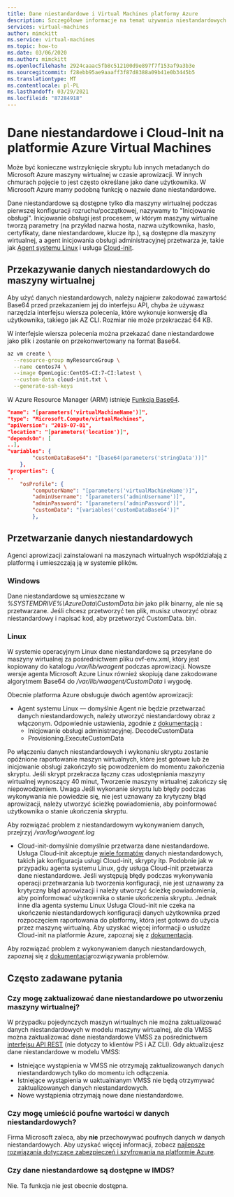 ```yaml
---
title: Dane niestandardowe i Virtual Machines platformy Azure
description: Szczegółowe informacje na temat używania niestandardowych danych i Cloud-Init na platformie Azure Virtual Machines
services: virtual-machines
author: mimckitt
ms.service: virtual-machines
ms.topic: how-to
ms.date: 03/06/2020
ms.author: mimckitt
ms.openlocfilehash: 2924caaac5fb8c512100d9e897f7f153af9a3b3e
ms.sourcegitcommit: f28ebb95ae9aaaff3f87d8388a09b41e0b3445b5
ms.translationtype: MT
ms.contentlocale: pl-PL
ms.lasthandoff: 03/29/2021
ms.locfileid: "87284918"
---
```

# <a name="custom-data-and-cloud-init-on-azure-virtual-machines"></a>Dane niestandardowe i Cloud-Init na platformie Azure Virtual Machines

Może być konieczne wstrzyknięcie skryptu lub innych metadanych do Microsoft Azure maszyny wirtualnej w czasie aprowizacji.  W innych chmurach pojęcie to jest często określane jako dane użytkownika.  W Microsoft Azure mamy podobną funkcję o nazwie dane niestandardowe. 

Dane niestandardowe są dostępne tylko dla maszyny wirtualnej podczas pierwszej konfiguracji rozruchu/początkowej, nazywamy to "Inicjowanie obsługi". Inicjowanie obsługi jest procesem, w którym maszyny wirtualne tworzą parametry (na przykład nazwa hosta, nazwa użytkownika, hasło, certyfikaty, dane niestandardowe, klucze itp.), są dostępne dla maszyny wirtualnej, a agent inicjowania obsługi administracyjnej przetwarza je, takie jak [Agent systemu Linux](./extensions/agent-linux.md) i usługa [Cloud-init](./linux/using-cloud-init.md#troubleshooting-cloud-init). 


## <a name="passing-custom-data-to-the-vm"></a>Przekazywanie danych niestandardowych do maszyny wirtualnej
Aby użyć danych niestandardowych, należy najpierw zakodować zawartość Base64 przed przekazaniem jej do interfejsu API, chyba że używasz narzędzia interfejsu wiersza polecenia, które wykonuje konwersję dla użytkownika, takiego jak AZ CLI. Rozmiar nie może przekraczać 64 KB.

W interfejsie wiersza polecenia można przekazać dane niestandardowe jako plik i zostanie on przekonwertowany na format Base64.
```bash
az vm create \
  --resource-group myResourceGroup \
  --name centos74 \
  --image OpenLogic:CentOS-CI:7-CI:latest \
  --custom-data cloud-init.txt \
  --generate-ssh-keys
```

W Azure Resource Manager (ARM) istnieje [Funkcja Base64](../azure-resource-manager/templates/template-functions-string.md#base64).

```json
"name": "[parameters('virtualMachineName')]",
"type": "Microsoft.Compute/virtualMachines",
"apiVersion": "2019-07-01",
"location": "[parameters('location')]",
"dependsOn": [
..],
"variables": {
        "customDataBase64": "[base64(parameters('stringData'))]"
    },
"properties": {
..
    "osProfile": {
        "computerName": "[parameters('virtualMachineName')]",
        "adminUsername": "[parameters('adminUsername')]",
        "adminPassword": "[parameters('adminPassword')]",
        "customData": "[variables('customDataBase64')]"
        },
```

## <a name="processing-custom-data"></a>Przetwarzanie danych niestandardowych
Agenci aprowizacji zainstalowani na maszynach wirtualnych współdziałają z platformą i umieszczają ją w systemie plików. 

### <a name="windows"></a>Windows
Dane niestandardowe są umieszczane w *%SYSTEMDRIVE%\AzureData\CustomData.bin* jako plik binarny, ale nie są przetwarzane. Jeśli chcesz przetworzyć ten plik, musisz utworzyć obraz niestandardowy i napisać kod, aby przetworzyć CustomData. bin.

### <a name="linux"></a>Linux  
W systemie operacyjnym Linux dane niestandardowe są przesyłane do maszyny wirtualnej za pośrednictwem pliku ovf-env.xml, który jest kopiowany do katalogu */var/lib/waagent* podczas aprowizacji.  Nowsze wersje agenta Microsoft Azure Linux również skopiują dane zakodowane algorytmem Base64 do */var/lib/waagent/CustomData* i wygodę.

Obecnie platforma Azure obsługuje dwóch agentów aprowizacji:
* Agent systemu Linux — domyślnie Agent nie będzie przetwarzać danych niestandardowych, należy utworzyć niestandardowy obraz z włączonym. Odpowiednie ustawienia, zgodnie z [dokumentacją](https://github.com/Azure/WALinuxAgent#configuration) :
    * Inicjowanie obsługi administracyjnej. DecodeCustomData
    * Provisioning.ExecuteCustomData

Po włączeniu danych niestandardowych i wykonaniu skryptu zostanie opóźnione raportowanie maszyn wirtualnych, które jest gotowe lub że inicjowanie obsługi zakończyło się powodzeniem do momentu zakończenia skryptu. Jeśli skrypt przekracza łączny czas udostępniania maszyny wirtualnej wynoszący 40 minut, Tworzenie maszyny wirtualnej zakończy się niepowodzeniem. Uwaga Jeśli wykonanie skryptu lub błędy podczas wykonywania nie powiedzie się, nie jest uznawany za krytyczny błąd aprowizacji, należy utworzyć ścieżkę powiadomienia, aby poinformować użytkownika o stanie ukończenia skryptu.

Aby rozwiązać problem z niestandardowym wykonywaniem danych, przejrzyj */var/log/waagent.log*

* Cloud-init-domyślnie domyślnie przetwarza dane niestandardowe. Usługa Cloud-init akceptuje [wiele formatów](https://cloudinit.readthedocs.io/en/latest/topics/format.html) danych niestandardowych, takich jak konfiguracja usługi Cloud-init, skrypty itp. Podobnie jak w przypadku agenta systemu Linux, gdy usługa Cloud-init przetwarza dane niestandardowe. Jeśli występują błędy podczas wykonywania operacji przetwarzania lub tworzenia konfiguracji, nie jest uznawany za krytyczny błąd aprowizacji i należy utworzyć ścieżkę powiadomienia, aby poinformować użytkownika o stanie ukończenia skryptu. Jednak inne dla agenta systemu Linux Usługa Cloud-init nie czeka na ukończenie niestandardowych konfiguracji danych użytkownika przed rozpoczęciem raportowania do platformy, która jest gotowa do użycia przez maszynę wirtualną. Aby uzyskać więcej informacji o usłudze Cloud-init na platformie Azure, zapoznaj się z [dokumentacją](./linux/using-cloud-init.md).


Aby rozwiązać problem z wykonywaniem danych niestandardowych, zapoznaj się z [dokumentacją](./linux/using-cloud-init.md#troubleshooting-cloud-init)rozwiązywania problemów.


## <a name="faq"></a>Często zadawane pytania
### <a name="can-i-update-custom-data-after-the-vm-has-been-created"></a>Czy mogę zaktualizować dane niestandardowe po utworzeniu maszyny wirtualnej?
W przypadku pojedynczych maszyn wirtualnych nie można zaktualizować danych niestandardowych w modelu maszyny wirtualnej, ale dla VMSS można zaktualizować dane niestandardowe VMSS za pośrednictwem [interfejsu API REST](/rest/api/compute/virtualmachinescalesets/update) (nie dotyczy to klientów PS i AZ CLI). Gdy aktualizujesz dane niestandardowe w modelu VMSS:
* Istniejące wystąpienia w VMSS nie otrzymają zaktualizowanych danych niestandardowych tylko do momentu ich odłączenia.
* Istniejące wystąpienia w uaktualnianym VMSS nie będą otrzymywać zaktualizowanych danych niestandardowych.
* Nowe wystąpienia otrzymają nowe dane niestandardowe.

### <a name="can-i-place-sensitive-values-in-custom-data"></a>Czy mogę umieścić poufne wartości w danych niestandardowych?
Firma Microsoft zaleca, aby **nie** przechowywać poufnych danych w danych niestandardowych. Aby uzyskać więcej informacji, zobacz [najlepsze rozwiązania dotyczące zabezpieczeń i szyfrowania na platformie Azure](../security/fundamentals/data-encryption-best-practices.md).


### <a name="is-custom-data-made-available-in-imds"></a>Czy dane niestandardowe są dostępne w IMDS?
Nie. Ta funkcja nie jest obecnie dostępna.

